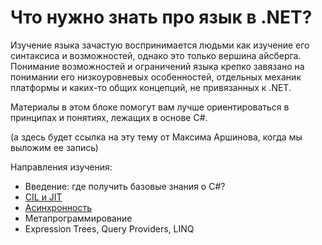 # Что нужно знать про язык в .NET?

Изучение языка зачастую воспринимается людьми как изучение его синтаксиса и возможностей, однако это только вершина айсберга. Понимание возможностей и ограничений языка крепко завязано на понимании его низкоуровневых особенностей, отдельных механик платформы и каких-то общих концепций, не привязанных к .NET.

Материалы в этом блоке помогут вам лучше ориентироваться в принципах и понятиях, лежащих в основе C#. 

(а здесь будет ссылка на эту тему от Максима Аршинова, когда мы выложим ее запись)

Направления изучения:
- Введение: где получить базовые знания о C#?
- [CIL и JIT](cil_jit.md)
- [Асинхронность](async.md)
- Метапрограммирование
- Expression Trees, Query Providers, LINQ